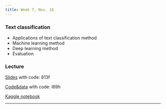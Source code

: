 ```yaml
---
title: Week 7, Nov. 16
---
```


### Text classification
- Applications of text classification method
- Machine learning method
- Deep learning method
- Evaluation

### Lecture
[Slides](https://pan.baidu.com/s/1YpFMajX9NtsFlhtSNfBVQg) with code: 813f

[Code&data](https://pan.baidu.com/s/1gs1NhuwoEwQl9o0SJRQqrQ) with code: l69h

[Kaggle notebook](https://www.kaggle.com/code/spiritwalk/sentiment-analysis)

---
